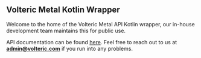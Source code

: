## Volteric Metal Kotlin Wrapper
Welcome to the home of the Volteric Metal API Kotlin wrapper, our in-house development team maintains this for public use.

<!-- Docs to be added here -->

API documentation can be found [here](https://docs.volteric.network).
Feel free to reach out to us at **admin@volteric.com** if you run into any problems.
